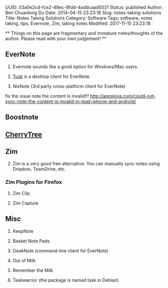 UUID: 03a0e2cd-fce2-48ec-9fdd-4addcaad0021
Status: published
Author: Ben Chuanlong Du
Date: 2014-04-15 23:23:18
Slug: notes-taking-solutions
Title: Notes Taking Solutions
Category: Software
Tags: software, notes taking, tips, Evernote, Zim, taking notes
Modified: 2017-11-15 23:23:18

**
Things on this page are fragmentary and immature notes/thoughts of the author.
Please read with your own judgement!
**


## EverNote

1. Evernote sounds like a good option for Windows/Mac users.

2. [Tusk](https://champloohq.github.io/tusk/) is a desktop client for EverNote.

3. NixNote (3rd party cross-platform client for EverNote)

fix the issue note the content is invalid!!!
http://appslova.com/could-not-sync-note-the-content-is-invalid-in-ipad-iphone-and-android/

## Boostnote

## [CherryTree](http://www.giuspen.com/cherrytree/)

## Zim

2. Zim is a very good free alternative.
    You can manually sync notes using Dropbox, TeamDrive, etc.

### Zim Plugins for Firefox

1. Zim Clip

2. Zim Capture

## Misc

1. KeepNote

5. Basket Note Pads

3. GeekNote (command-line client for EverNote)

1. Out of Milk

2. Remember the Milk

4. Taskwarrior (the package is named task in Debian)
